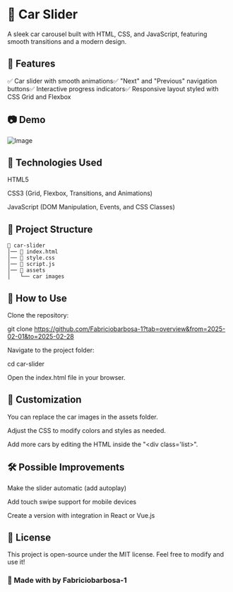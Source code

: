 # 🚗 Car Slider

A sleek car carousel built with HTML, CSS, and JavaScript, featuring smooth transitions and a modern design.

## 📌 Features

✅ Car slider with smooth animations✅ "Next" and "Previous" navigation buttons✅ Interactive progress indicators✅ Responsive layout styled with CSS Grid and Flexbox

## 📷 Demo

![Image](https://github.com/user-attachments/assets/fcde7aaa-84f5-4afc-937c-2db8367004e3)


## 🚀 Technologies Used

HTML5

CSS3 (Grid, Flexbox, Transitions, and Animations)

JavaScript (DOM Manipulation, Events, and CSS Classes)

## 📂 Project Structure
```
📁 car-slider
│── 📄 index.html
│── 📄 style.css
│── 📄 script.js
│── 📁 assets
│   └── car images
```
## 🔧 How to Use

Clone the repository:

git clone https://github.com/Fabriciobarbosa-1?tab=overview&from=2025-02-01&to=2025-02-28

Navigate to the project folder:

cd car-slider

Open the index.html file in your browser.

## 🎨 Customization

You can replace the car images in the assets folder.

Adjust the CSS to modify colors and styles as needed.

Add more cars by editing the HTML inside the "<div class='list>".

## 🛠 Possible Improvements

Make the slider automatic (add autoplay)

Add touch swipe support for mobile devices

Create a version with integration in React or Vue.js

## 📜 License

This project is open-source under the MIT license. Feel free to modify and use it!


### 🚀 Made with by Fabriciobarbosa-1
